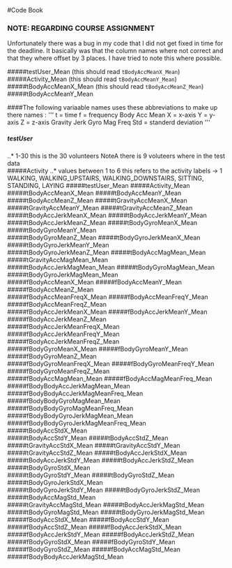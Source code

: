 #Code Book

### NOTE: REGARDING COURSE ASSIGNMENT 
Unfortunately there was a bug in my code that I did not get fixed in time for the deadline.
It basically was that the column names where not correct and that they where offset by 3 places. 
I have tried to note this where possible. 

#####testUser_Mean  (this should read `tBodyAccMeanX_Mean`)
#####Activity_Mean  (this should read `tBodyAccMeanY_Mean`)
#####tBodyAccMeanX_Mean (this should read `tBodyAccMeanZ_Mean`)
#####tBodyAccMeanY_Mean


####The following variaable names uses these abbreviations to make up there names : 
 '''
 t = time 
 f = frequency 
 Body
 Acc 
 Mean 
 X = x-axis
 Y = y-axis
 Z = z-axis
 Gravity
 Jerk
 Gyro
 Mag
 Freq 
 Std = standerd deviation
 '''
 

##### testUser        
..* 1-30 this is the 30 volunteers   NoteA  there is 9 voluteers where in the test data                   
#####Activity
..* values between 1 to 6  this refers to the activity labels -> 1 WALKING, WALKING_UPSTAIRS, WALKING_DOWNSTAIRS, SITTING, STANDING, LAYING
#####testUser_Mean
#####Activity_Mean
#####tBodyAccMeanX_Mean
#####tBodyAccMeanY_Mean
#####tBodyAccMeanZ_Mean
#####tGravityAccMeanX_Mean
#####tGravityAccMeanY_Mean
#####tGravityAccMeanZ_Mean
#####tBodyAccJerkMeanX_Mean
#####tBodyAccJerkMeanY_Mean           
#####tBodyAccJerkMeanZ_Mean
#####tBodyGyroMeanX_Mean
#####tBodyGyroMeanY_Mean  
#####tBodyGyroMeanZ_Mean
#####tBodyGyroJerkMeanX_Mean
#####tBodyGyroJerkMeanY_Mean          
#####tBodyGyroJerkMeanZ_Mean
#####tBodyAccMagMean_Mean
#####tGravityAccMagMean_Mean          
#####tBodyAccJerkMagMean_Mean
#####tBodyGyroMagMean_Mean
#####tBodyGyroJerkMagMean_Mean        
#####fBodyAccMeanX_Mean
#####fBodyAccMeanY_Mean
#####fBodyAccMeanZ_Mean   
#####fBodyAccMeanFreqX_Mean
#####fBodyAccMeanFreqY_Mean
#####fBodyAccMeanFreqZ_Mean           
#####fBodyAccJerkMeanX_Mean
#####fBodyAccJerkMeanY_Mean
#####fBodyAccJerkMeanZ_Mean           
#####fBodyAccJerkMeanFreqX_Mean
#####fBodyAccJerkMeanFreqY_Mean
#####fBodyAccJerkMeanFreqZ_Mean       
#####fBodyGyroMeanX_Mean
#####fBodyGyroMeanY_Mean
#####fBodyGyroMeanZ_Mean  
#####fBodyGyroMeanFreqX_Mean
#####fBodyGyroMeanFreqY_Mean
#####fBodyGyroMeanFreqZ_Mean          
#####fBodyAccMagMean_Mean
#####fBodyAccMagMeanFreq_Mean
#####fBodyBodyAccJerkMagMean_Mean     
#####fBodyBodyAccJerkMagMeanFreq_Mean
#####fBodyBodyGyroMagMean_Mean
#####fBodyBodyGyroMagMeanFreq_Mean    
#####fBodyBodyGyroJerkMagMean_Mean
#####fBodyBodyGyroJerkMagMeanFreq_Mean
#####tBodyAccStdX_Mean    
#####tBodyAccStdY_Mean
#####tBodyAccStdZ_Mean
#####tGravityAccStdX_Mean 
#####tGravityAccStdY_Mean
#####tGravityAccStdZ_Mean
#####tBodyAccJerkStdX_Mean
#####tBodyAccJerkStdY_Mean
#####tBodyAccJerkStdZ_Mean
#####tBodyGyroStdX_Mean   
#####tBodyGyroStdY_Mean
#####tBodyGyroStdZ_Mean
#####tBodyGyroJerkStdX_Mean           
#####tBodyGyroJerkStdY_Mean
#####tBodyGyroJerkStdZ_Mean
#####tBodyAccMagStd_Mean  
#####tGravityAccMagStd_Mean
#####tBodyAccJerkMagStd_Mean
#####tBodyGyroMagStd_Mean 
#####tBodyGyroJerkMagStd_Mean
#####fBodyAccStdX_Mean
#####fBodyAccStdY_Mean    
#####fBodyAccStdZ_Mean
#####fBodyAccJerkStdX_Mean
#####fBodyAccJerkStdY_Mean
#####fBodyAccJerkStdZ_Mean
#####fBodyGyroStdX_Mean
#####fBodyGyroStdY_Mean   
#####fBodyGyroStdZ_Mean
#####fBodyAccMagStd_Mean
#####fBodyBodyAccJerkMagStd_Mean 

